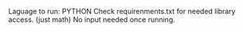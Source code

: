 Laguage to run: PYTHON
Check requirenments.txt for needed library access. (just math)
No input needed once running.
